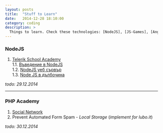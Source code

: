 ```yaml
---
layout: posts
title:  "Stuff to Learn"
date:   2014-12-28 18:10:00
category: coding
description: >
  Things to learn. Check these technologies: [NodeJS], [JS-Games], [AngularJS], [PHP Academy]
---
```


### NodeJS

1. [Telerik School Academy](https://www.youtube.com/playlist?list=PLF4lVL1sPDSmiF3qBNkxOcAQOsGFMJhSd)  
1.1. [Въведение в NodeJS](https://www.youtube.com/watch?v=kqhTrYr0lOw&list=PLF4lVL1sPDSmiF3qBNkxOcAQOsGFMJhSd#t=2192)  
1.2. [NodeJS уеб сървър](https://www.youtube.com/watch?v=OQM7HptXBXA&list=PLF4lVL1sPDSmiF3qBNkxOcAQOsGFMJhSd&index=2)  
1.3. [Node JS в дълбочина](https://www.youtube.com/watch?v=qlNz_mrPni0&index=3&list=PLF4lVL1sPDSmiF3qBNkxOcAQOsGFMJhSd)  

*todo: 29.12.2014*

---

### PHP Academy

1. [Social Network](https://www.youtube.com/playlist?list=PLfdtiltiRHWEGcgVaEZQGoCNN4ye-5Hrc)
2. Prevent Automated Form Spam - *Local Storage* (*implement for lubo.it*)

*todo: 30.12.2014*
